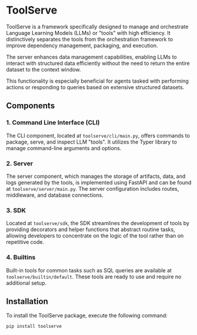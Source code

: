 # ToolServe

ToolServe is a framework specifically designed to manage and orchestrate Language Learning Models (LLMs) or "tools" with high efficiency. It distinctively separates the tools from the orchestration framework to improve dependency management, packaging, and execution.

The server enhances data management capabilities, enabling LLMs to interact with structured data efficiently without the need to return the entire dataset to the context window.

This functionality is especially beneficial for agents tasked with performing actions or responding to queries based on extensive structured datasets.

## Components

### 1. Command Line Interface (CLI)
The CLI component, located at `toolserve/cli/main.py`, offers commands to package, serve, and inspect LLM "tools". It utilizes the Typer library to manage command-line arguments and options.

### 2. Server
The server component, which manages the storage of artifacts, data, and logs generated by the tools, is implemented using FastAPI and can be found at `toolserve/server/main.py`. The server configuration includes routes, middleware, and database connections.

### 3. SDK
Located at `toolserve/sdk`, the SDK streamlines the development of tools by providing decorators and helper functions that abstract routine tasks, allowing developers to concentrate on the logic of the tool rather than on repetitive code.

### 4. Builtins
Built-in tools for common tasks such as SQL queries are available at `toolserve/builtin/default`. These tools are ready to use and require no additional setup.

## Installation

To install the ToolServe package, execute the following command:

```bash
pip install toolserve
```
